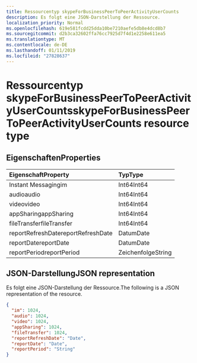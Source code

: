 ```yaml
---
title: Ressourcentyp skypeForBusinessPeerToPeerActivityUserCounts
description: Es folgt eine JSON-Darstellung der Ressource.
localization_priority: Normal
ms.openlocfilehash: 619e581fcdd25dda10be7210aefe5db8e4dcd8b7
ms.sourcegitcommit: d2b3ca32602ffa76cc7925d7f4d1e2258e611ea5
ms.translationtype: MT
ms.contentlocale: de-DE
ms.lasthandoff: 01/11/2019
ms.locfileid: "27828637"
---
```

# <a name="skypeforbusinesspeertopeeractivityusercounts-resource-type"></a><span data-ttu-id="80a1b-103">Ressourcentyp skypeForBusinessPeerToPeerActivityUserCounts</span><span class="sxs-lookup"><span data-stu-id="80a1b-103">skypeForBusinessPeerToPeerActivityUserCounts resource type</span></span>

## <a name="properties"></a><span data-ttu-id="80a1b-104">Eigenschaften</span><span class="sxs-lookup"><span data-stu-id="80a1b-104">Properties</span></span>

| <span data-ttu-id="80a1b-105">Eigenschaft</span><span class="sxs-lookup"><span data-stu-id="80a1b-105">Property</span></span>          | <span data-ttu-id="80a1b-106">Typ</span><span class="sxs-lookup"><span data-stu-id="80a1b-106">Type</span></span>   |
| :---------------- | :----- |
| <span data-ttu-id="80a1b-107">Instant Messaging</span><span class="sxs-lookup"><span data-stu-id="80a1b-107">im</span></span>                | <span data-ttu-id="80a1b-108">Int64</span><span class="sxs-lookup"><span data-stu-id="80a1b-108">Int64</span></span>  |
| <span data-ttu-id="80a1b-109">audio</span><span class="sxs-lookup"><span data-stu-id="80a1b-109">audio</span></span>             | <span data-ttu-id="80a1b-110">Int64</span><span class="sxs-lookup"><span data-stu-id="80a1b-110">Int64</span></span>  |
| <span data-ttu-id="80a1b-111">video</span><span class="sxs-lookup"><span data-stu-id="80a1b-111">video</span></span>             | <span data-ttu-id="80a1b-112">Int64</span><span class="sxs-lookup"><span data-stu-id="80a1b-112">Int64</span></span>  |
| <span data-ttu-id="80a1b-113">appSharing</span><span class="sxs-lookup"><span data-stu-id="80a1b-113">appSharing</span></span>        | <span data-ttu-id="80a1b-114">Int64</span><span class="sxs-lookup"><span data-stu-id="80a1b-114">Int64</span></span>  |
| <span data-ttu-id="80a1b-115">fileTransfer</span><span class="sxs-lookup"><span data-stu-id="80a1b-115">fileTransfer</span></span>      | <span data-ttu-id="80a1b-116">Int64</span><span class="sxs-lookup"><span data-stu-id="80a1b-116">Int64</span></span>  |
| <span data-ttu-id="80a1b-117">reportRefreshDate</span><span class="sxs-lookup"><span data-stu-id="80a1b-117">reportRefreshDate</span></span> | <span data-ttu-id="80a1b-118">Datum</span><span class="sxs-lookup"><span data-stu-id="80a1b-118">Date</span></span>   |
| <span data-ttu-id="80a1b-119">reportDate</span><span class="sxs-lookup"><span data-stu-id="80a1b-119">reportDate</span></span>        | <span data-ttu-id="80a1b-120">Datum</span><span class="sxs-lookup"><span data-stu-id="80a1b-120">Date</span></span>   |
| <span data-ttu-id="80a1b-121">reportPeriod</span><span class="sxs-lookup"><span data-stu-id="80a1b-121">reportPeriod</span></span>      | <span data-ttu-id="80a1b-122">Zeichenfolge</span><span class="sxs-lookup"><span data-stu-id="80a1b-122">String</span></span> |

## <a name="json-representation"></a><span data-ttu-id="80a1b-123">JSON-Darstellung</span><span class="sxs-lookup"><span data-stu-id="80a1b-123">JSON representation</span></span>

<span data-ttu-id="80a1b-124">Es folgt eine JSON-Darstellung der Ressource.</span><span class="sxs-lookup"><span data-stu-id="80a1b-124">The following is a JSON representation of the resource.</span></span>

<!-- {
  "blockType": "resource",
  "@odata.type": "microsoft.graph.skypeForBusinessPeerToPeerActivityUserCounts"
} -->

```json
{
  "im": 1024, 
  "audio": 1024, 
  "video": 1024, 
  "appSharing": 1024, 
  "fileTransfer": 1024, 
  "reportRefreshDate": "Date", 
  "reportDate": "Date", 
  "reportPeriod": "String"
}
```
